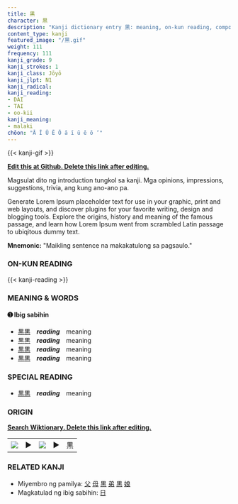 ```yaml
---
title: 黒
character: 黒
description: "Kanji dictionary entry 黒: meaning, on-kun reading, compounds, origin, related kanji"
content_type: kanji
featured_image: "/黒.gif"
weight: 111
frequency: 111
kanji_grade: 9
kanji_strokes: 1
kanji_class: Jōyō
kanji_jlpt: N1
kanji_radical: 
kanji_reading: 
- DAI
- TAI
- oo-kii
kanji_meaning:
- malaki
chōon: "Ā Ī Ū Ē Ō ā ī ū ē ō ’"
---
```

[//]: # (Don't edit the line below. Kanji animated GIF code is automatically generated.)
{{< kanji-gif >}}

[//]: # (Edit below this line.)

**[Edit this at Github. Delete this link after editing.](https://github.com/tim0g/tim/tree/main/content/kanji/黒/index.md)**

Magsulat dito ng introduction tungkol sa kanji. Mga opinions, impressions, suggestions, trivia, ang kung ano-ano pa.

Generate Lorem Ipsum placeholder text for use in your graphic, print and web layouts, and discover plugins for your favorite writing, design and blogging tools. Explore the origins, history and meaning of the famous passage, and learn how Lorem Ipsum went from scrambled Latin passage to ubiqitous dummy text.
 
**Mnemonic:** "Maikling sentence na makakatulong sa pagsaulo."

### ON-KUN READING

[//]: # (Don't edit the line below. ON-KUN READING code is automatically generated.)
{{< kanji-reading >}}

### MEANING & WORDS

#### ➊ **Ibig sabihin**
  - [黒](../黒)[黒](../黒)　***reading***　meaning
  - [黒](../黒)[黒](../黒)　***reading***　meaning
  - [黒](../黒)[黒](../黒)　***reading***　meaning
  - [黒](../黒)[黒](../黒)　***reading***　meaning

### SPECIAL READING
  - [黒](../黒)[黒](../黒)　***reading***　meaning

### ORIGIN

**[Search Wiktionary. Delete this link after editing.](https://wiktionary.org/wiki/黒)**
<table class="kanji-table"><tr><td>
<img src="60px-黒-bronze.svg.png">
</td><td>▶</td><td>
<img src="60px-黒-oracle.svg.png">
</td><td>▶</td>
<td class="kanji-origin">黒</td>
</tr></table>

### RELATED KANJI
- Miyembro ng pamilya: [父](../父) [母](../母) [黒](../黒) [弟](../弟) [黒](../黒) [娘](../娘)
- Magkatulad ng ibig sabihin: [日](../日)
